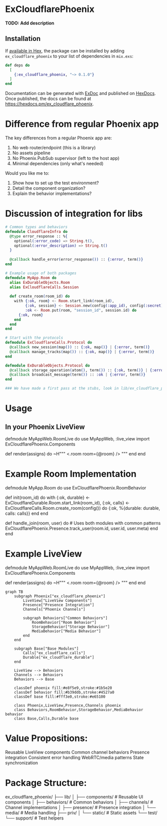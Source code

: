# ExCloudflarePhoenix

**TODO: Add description**

## Installation

If [available in Hex](https://hex.pm/docs/publish), the package can be installed
by adding `ex_cloudflare_phoenix` to your list of dependencies in `mix.exs`:

```elixir
def deps do
  [
    {:ex_cloudflare_phoenix, "~> 0.1.0"}
  ]
end
```

Documentation can be generated with [ExDoc](https://github.com/elixir-lang/ex_doc)
and published on [HexDocs](https://hexdocs.pm). Once published, the docs can
be found at <https://hexdocs.pm/ex_cloudflare_phoenix>.

# Difference from regular Phoenix app

The key differences from a regular Phoenix app are:
1. No web router/endpoint (this is a library)
2. No assets pipeline
3. No Phoenix.PubSub supervisor (left to the host app)
4. Minimal dependencies (only what's needed)

Would you like me to:
1. Show how to set up the test environment?
2. Detail the component organization?
3. Explain the behavior implementations?

# Discussion of integration for libs

```elixir
# Common types and behaviors
defmodule CloudflareInfra do
  @type error_response :: %{
    optional(:error_code) => String.t(),
    optional(:error_description) => String.t()
  }
  
  @callback handle_error(error_response()) :: {:error, term()}
end

# Example usage of both packages
defmodule MyApp.Room do
  alias ExDurableObjects.Room
  alias ExCloudflareCalls.Session
  
  def create_room(room_id) do
    with {:ok, room} <- Room.start_link(room_id),
         {:ok, session} <- Session.new(config(:app_id), config(:secret)),
         :ok <- Room.put(room, "session_id", session.id) do
      {:ok, room}
    end
  end
end

# Start with the protocols
defmodule ExCloudflareCalls.Protocol do
  @callback new_session(map()) :: {:ok, map()} | {:error, term()}
  @callback manage_tracks(map()) :: {:ok, map()} | {:error, term()}
end

defmodule ExDurableObjects.Protocol do
  @callback storage_operation(atom(), term()) :: {:ok, term()} | {:error, term()}
  @callback broadcast_message(term()) :: :ok | {:error, term()}
end

### We have made a first pass at the stubs, look in lib/ex_cloudflare_phoenix.ex
```

# Usage

## In your Phoenix LiveView
defmodule MyAppWeb.RoomLive do
  use MyAppWeb, :live_view
  import ExCloudflarePhoenix.Components
  
  def render(assigns) do
    ~H"""
    <.room room={@room} />
    """
  end
end

# Example Room Implementation
defmodule MyApp.Room do
  use ExCloudflarePhoenix.RoomBehavior
  
  def init(room_id) do
    with {:ok, durable} <- ExCloudflareDurable.Room.start_link(room_id),
         {:ok, calls} <- ExCloudflareCalls.Room.create_room(config()) do
      {:ok, %{durable: durable, calls: calls}}
    end
  end
  
  def handle_join(room, user) do
    # Uses both modules with common patterns
    ExCloudflarePhoenix.Presence.track_user(room.id, user.id, user.meta)
  end
end

# Example LiveView
defmodule MyAppWeb.RoomLive do
  use MyAppWeb, :live_view
  import ExCloudflarePhoenix.Components
  
  def render(assigns) do
    ~H"""
    <.room room={@room} />
    """
  end
end

```mermaid
graph TB
    subgraph Phoenix["ex_cloudflare_phoenix"]
        LiveView["LiveView Components"]
        Presence["Presence Integration"]
        Channels["Phoenix Channels"]
        
        subgraph Behaviors["Common Behaviors"]
            RoomBehavior["Room Behavior"]
            StorageBehavior["Storage Behavior"]
            MediaBehavior["Media Behavior"]
        end
    end
    
    subgraph Base["Base Modules"]
        Calls["ex_cloudflare_calls"]
        Durable["ex_cloudflare_durable"]
    end
    
    LiveView --> Behaviors
    Channels --> Behaviors
    Behaviors --> Base
    
    classDef phoenix fill:#e8f5e9,stroke:#1b5e20
    classDef behavior fill:#b39ddb,stroke:#4527a0
    classDef base fill:#fff3e0,stroke:#e65100
    
    class Phoenix,LiveView,Presence,Channels phoenix
    class Behaviors,RoomBehavior,StorageBehavior,MediaBehavior behavior
    class Base,Calls,Durable base
```

# Value Propositions:
Reusable LiveView components
Common channel behaviors
Presence integration
Consistent error handling
WebRTC/media patterns
State synchronization

# Package Structure:

ex_cloudflare_phoenix/
├── lib/
│   ├── components/       # Reusable UI components
│   ├── behaviors/        # Common behaviors
│   ├── channels/        # Channel implementations
│   ├── presence/        # Presence integration
│   └── media/          # Media handling
├── priv/
│   └── static/         # Static assets
└── test/
    └── support/        # Test helpers